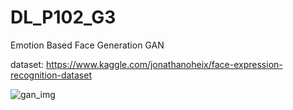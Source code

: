 # DL_P102_G3
Emotion Based Face Generation GAN

dataset: https://www.kaggle.com/jonathanoheix/face-expression-recognition-dataset 

![gan_img](https://user-images.githubusercontent.com/48926447/122636581-56ac7700-d0ea-11eb-8d13-e248b4b59222.png)
